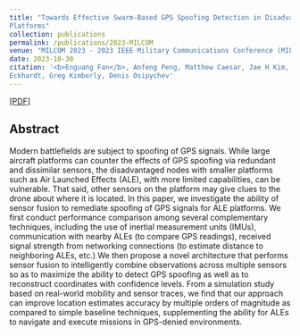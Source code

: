 ```yaml
---
title: "Towards Effective Swarm-Based GPS Spoofing Detection in Disadvantaged
Platforms"
collection: publications
permalink: /publications/2023-MILCOM
venue: "MILCOM 2023 - 2023 IEEE Military Communications Conference (MILCOM)"
date: 2023-10-30
citation: '<b>Enguang Fan</b>, Anfeng Peng, Matthew Caesar, Jae H Kim, Josh
Eckhardt, Greg Kimberly, Denis Osipychev'
---
```


[[PDF]](http://enguang2.github.io/files/milcom2023.pdf)

## Abstract
Modern battlefields are subject to spoofing of
GPS signals. While large aircraft platforms can counter the
effects of GPS spoofing via redundant and dissimilar sensors,
the disadvantaged nodes with smaller platforms such as Air
Launched Effects (ALE), with more limited capabilities, can be
vulnerable. That said, other sensors on the platform may give
clues to the drone about where it is located. In this paper, we
investigate the ability of sensor fusion to remediate spoofing of
GPS signals for ALE platforms. We first conduct performance
comparison among several complementary techniques, including
the use of inertial measurement units (IMUs), communication
with nearby ALEs (to compare GPS readings), received signal
strength from networking connections (to estimate distance to
neighboring ALEs, etc.) We then propose a novel architecture
that performs sensor fusion to intelligently combine observations
across multiple sensors so as to maximize the ability to detect GPS
spoofing as well as to reconstruct coordinates with confidence
levels. From a simulation study based on real-world mobility and
sensor traces, we find that our approach can improve location
estimates accuracy by multiple orders of magnitude as compared
to simple baseline techniques, supplementing the ability for ALEs
to navigate and execute missions in GPS-denied environments.
